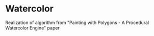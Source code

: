 # Watercolor
Realization of algorithm from "Painting with Polygons - A Procedural Watercolor Engine" paper
